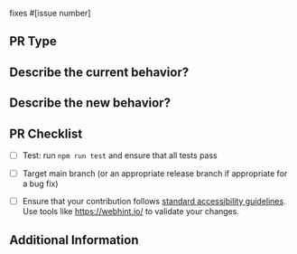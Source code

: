fixes #[issue number] 
<!-- Link to relevant issue (for ex: "fixes #1234") which will automatically close the issue once the PR is merged -->

## PR Type
<!-- Please uncomment one or more that apply to this PR -->

<!-- - Bugfix -->
<!-- - Feature -->
<!-- - Code style update (formatting) -->
<!-- - Refactoring (no functional changes, no api changes) -->
<!-- - Build or CI related changes -->
<!-- - Documentation content changes -->
<!-- - Sample app changes -->
<!-- - Other... Please describe: -->


## Describe the current behavior?
<!-- Please describe the current behavior that is being modified or link to a relevant issue. -->


## Describe the new behavior?


## PR Checklist

- [ ] Test: run `npm run test` and ensure that all tests pass
- [ ] Target main branch (or an appropriate release branch if appropriate for a bug fix)
- [ ] Ensure that your contribution follows [standard accessibility guidelines](https://docs.microsoft.com/en-us/microsoft-edge/accessibility/design). Use tools like https://webhint.io/ to validate your changes.


## Additional Information
